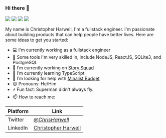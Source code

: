 ### Hi there 👋
<a><img src="https://img.shields.io/badge/Backend-NodeJS-success"></a>
<a><img src="https://img.shields.io/badge/Database-PostgreSQL-9cf"></a>
<a><img src="https://img.shields.io/badge/Langauge-TypeScript-informational"></a>
<a><img src="https://img.shields.io/badge/Frontend-React-informational"></a>

My name is Christopher Harwell, I'm a fullstack engineer. I'm passionate about building products that can help people have better lives.
Here are some ideas to get you started:

- 💻 I'm currently working as a fullstack engineer
- 🔨 Some tools I'm very skilled in, include NodeJS, ReactJS, SQLite3, and PostgreSQL
- 🔭 I’m currently working on [Story Squad](https://github.com/Lambda-School-Labs/story-squad-be-e)
- 🌱 I’m currently learning TypeScript
- 🤔 I’m looking for help with [Minalist Budget](https://github.com/ChristopherHarwell/minimalist_budget_frontend/)
- 😄 Pronouns: He/Him
- ⚡ Fun fact: Superman didn't always fly.
- 📫 How to reach me: 


| Platform | Link |
| ----------- | ----------- |
| Twitter | [@_ChrisHarwell_](https://twitter.com/_ChrisHarwell_) |
| LinkedIn | [Christopher Harwell](https://www.linkedin.com/in/christopher-e-harwell/)  | 


 <!-- - 💬 Ask me about ... -->

<!-- - 👯 I’m looking to collaborate on ... -->

